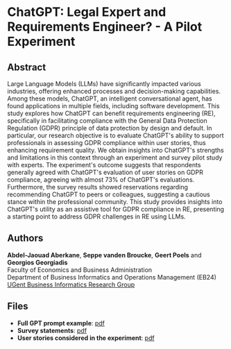 # ChatGPT: Legal Expert and Requirements Engineer? - A Pilot Experiment

## Abstract
Large Language Models (LLMs) have significantly impacted various industries, offering enhanced processes and decision-making capabilities. Among these models, ChatGPT, an intelligent conversational agent, has found applications in multiple fields, including software development. This study explores how ChatGPT can benefit requirements engineering (RE), specifically in facilitating compliance with the General Data Protection Regulation (GDPR) principle of data protection by design and default. In particular, our research objective is to evaluate ChatGPT's ability to support professionals in assessing GDPR compliance within user stories, thus enhancing requirement quality. We obtain insights into ChatGPT's strengths and limitations in this context through an experiment and survey pilot study with experts. The experiment's outcome suggests that respondents generally agreed with ChatGPT's evaluation of user stories on GDPR compliance, agreeing with almost 73% of ChatGPT's evaluations. Furthermore, the survey results showed reservations regarding recommending ChatGPT to peers or colleagues, suggesting a cautious stance within the professional community. This study provides insights into ChatGPT's utility as an assistive tool for GDPR compliance in RE, presenting a starting point to address GDPR challenges in RE using LLMs.



## Authors
**Abdel-Jaouad Aberkane**, **Seppe vanden Broucke**, **Geert Poels** and **Georgios Georgiadis**<br/>
Faculty of Economics and Business Administration<br/>
Department of Business Informatics and Operations Management (EB24)<br/>
[UGent Business Informatics Research Group](https://ugent-businessinformatics.github.io/)


## Files
- **Full GPT prompt example**: [pdf](https://github.com/Aberkane/chatgpt-legal_expert_and_requirements_engineer/blob/d2b1aca19fc1acc2ef13c6c39765c5c5e5a2dbb9/full_gpt_prompt_example.pdf)
- **Survey statements**: [pdf](https://github.com/Aberkane/chatgpt-legal_expert_and_requirements_engineer/blob/d2b1aca19fc1acc2ef13c6c39765c5c5e5a2dbb9/survey_statements.pdf)
- **User stories considered in the experiment**: [pdf](https://github.com/Aberkane/chatgpt-legal_expert_and_requirements_engineer/blob/d2b1aca19fc1acc2ef13c6c39765c5c5e5a2dbb9/user_stories_considered_in_the_experiment.pdf)


<!-- ## Welcome to GitHub Pages

You can use the [editor on GitHub](https://github.com/Aberkane/GDPR-compliance/edit/gh-pages/index.md) to maintain and preview the content for your website in Markdown files.

Whenever you commit to this repository, GitHub Pages will run [Jekyll](https://jekyllrb.com/) to rebuild the pages in your site, from the content in your Markdown files.

### Markdown

Markdown is a lightweight and easy-to-use syntax for styling your writing. It includes conventions for

```markdown
Syntax highlighted code block

# Header 1
## Header 2
### Header 3

- Bulleted
- List

1. Numbered
2. List

**Bold** and _Italic_ and `Code` text

[Link](url) and ![Image](src)
```

For more details see [Basic writing and formatting syntax](https://docs.github.com/en/github/writing-on-github/getting-started-with-writing-and-formatting-on-github/basic-writing-and-formatting-syntax).

### Jekyll Themes

Your Pages site will use the layout and styles from the Jekyll theme you have selected in your [repository settings](https://github.com/Aberkane/GDPR-compliance/settings/pages). The name of this theme is saved in the Jekyll `_config.yml` configuration file.

### Support or Contact

Having trouble with Pages? Check out our [documentation](https://docs.github.com/categories/github-pages-basics/) or [contact support](https://support.github.com/contact) and we’ll help you sort it out.
 -->
